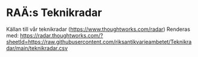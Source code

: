 # RAÄ:s Teknikradar
Källan till vår teknikradar (https://www.thoughtworks.com/radar)
Renderas med: https://radar.thoughtworks.com/?sheetId=https://raw.githubusercontent.com/riksantikvarieambetet/Teknikradar/main/teknikradar.csv

